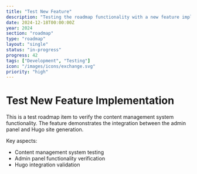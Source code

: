 ```yaml
---
title: "Test New Feature"
description: "Testing the roadmap functionality with a new feature implementation"
date: 2024-12-18T00:00:00Z
year: 2024
section: "roadmap"
type: "roadmap"
layout: "single"
status: "in-progress"
progress: 42
tags: ["Development", "Testing"]
icon: "/images/icons/exchange.svg"
priority: "high"
---
```


# Test New Feature Implementation

This is a test roadmap item to verify the content management system functionality. The feature demonstrates the integration between the admin panel and Hugo site generation.

Key aspects:
- Content management system testing
- Admin panel functionality verification
- Hugo integration validation